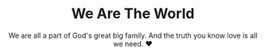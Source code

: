 <h1 align="center">We Are The World</h1>

<p align="center">We are all a part of God's great big family. And the truth you know love is all we need. ❤️</p>

